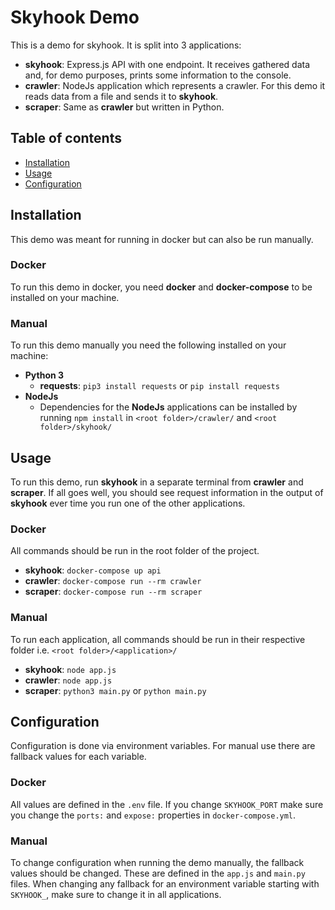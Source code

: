 # Skyhook Demo

This is a demo for skyhook. It is split into 3 applications:

* **skyhook**: Express.js API with one endpoint. It receives gathered data and, for demo purposes, prints some
  information to the console.
* **crawler**: NodeJs application which represents a crawler. For this demo it reads data from a file and sends it to
  **skyhook**.
* **scraper**: Same as **crawler** but written in Python.

## Table of contents
* [Installation](#installation)
* [Usage](#usage)
* [Configuration](#configuration)

## Installation

This demo was meant for running in docker but can also be run manually.

### Docker

To run this demo in docker, you need **docker** and **docker-compose** to be installed on your machine.

### Manual

To run this demo manually you need the following installed on your machine:

* **Python 3**
    * **requests**: `pip3 install requests` or <nobr>`pip install requests`</nobr>
* **NodeJs**
    * Dependencies for the **NodeJs** applications can be installed by running
      `npm install` in <nobr>`<root folder>/crawler/`</nobr> and <nobr>`<root folder>/skyhook/`</nobr>

## Usage

To run this demo, run **skyhook** in a separate terminal from **crawler** and **scraper**. If all goes well, you should
see request information in the output of **skyhook** ever time you run one of the other applications.

### Docker

All commands should be run in the root folder of the project.

* **skyhook**: `docker-compose up api`
* **crawler**: `docker-compose run --rm crawler`
* **scraper**: `docker-compose run --rm scraper`

### Manual

To run each application, all commands should be run in their respective folder i.e. 
<nobr>`<root folder>/<application>/`</nobr>

* **skyhook**: `node app.js`
* **crawler**: `node app.js`
* **scraper**: `python3 main.py` or `python main.py`

## Configuration

Configuration is done via environment variables. For manual use there are fallback values for each variable.

### Docker

All values are defined in the `.env` file. If you change `SKYHOOK_PORT` make sure you change the `ports:` and `expose:`
properties in `docker-compose.yml`.

### Manual

To change configuration when running the demo manually, the fallback values should be changed. These are defined in
the `app.js` and `main.py` files. When changing any fallback for an environment variable starting with `SKYHOOK_`, make
sure to change it in all applications.